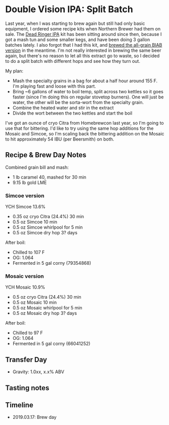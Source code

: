 # Double Vision IPA: Split Batch
Last year, when I was starting to brew again but still had only basic equipment, I ordered some recipe kits when Northern Brewer had them on sale. The [Dead Ringer IPA](https://www.northernbrewer.com/products/dead-ringer-ipa-extract-kit) kit has been sitting around since then, because I got a mash tun and some smaller kegs, and have been doing 3 gallon batches lately. I also forgot that I had this kit, and [brewed the all-grain BIAB version](32-DeadRingerIPA) in the meantime. I'm not really interested in brewing the same beer again, but there's no reason to let all this extract go to waste, so I decided to do a split batch with different hops and see how they turn out.

My plan:
- Mash the specialty grains in a bag for about a half hour around 155 F. I'm playing fast and loose with this part.
- Bring ~6 gallons of water to boil temp, split across two kettles so it goes faster (since I'm doing this on regular stovetop burners). One will just be water, the other will be the sorta-wort from the specialty grain.
- Combine the heated water and stir in the extract
- Divide the wort between the two kettles and start the boil

I've got an ounce of cryo Citra from Homebrewcon last year, so I'm going to use that for bittering. I'd like to try using the same hop additions for the Mosaic and Simcoe, so I'm scaling back the bittering addition on the Mosaic to hit approximately 54 IBU (per Beersmith) on both.

## Recipe & Brew Day Notes
Combined grain bill and mash:
- 1 lb caramel 40, mashed for 30 min
- 9.15 lb gold LME

### Simcoe version
YCH Simcoe 13.6%

- 0.35 oz cryo Citra (24.4%) 30 min
- 0.5 oz Simcoe 10 min
- 0.5 oz Simcoe whirlpool for 5 min
- 0.5 oz Simcoe dry hop 3? days

After boil:
- Chilled to 107 F
- OG: 1.064
- Fermented in 5 gal corny (79354868)

### Mosaic version
YCH Mosaic 10.9%

- 0.5 oz cryo Citra (24.4%) 30 min
- 0.5 oz Mosaic 10 min
- 0.5 oz Mosaic whirlpool for 5 min
- 0.5 oz Mosaic dry hop 3? days

After boil:
- Chilled to 97 F
- OG: 1.064
- Fermented in 5 gal corny (66041252)

## Transfer Day
- Gravity: 1.0xx, x.x% ABV

## Tasting notes

## Timeline
- 2019.03.17: Brew day
